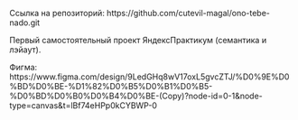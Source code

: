 <p>Ссылка на репозиторий: https://github.com/cutevil-magal/ono-tebe-nado.git</p>
<p>Первый самостоятельный проект ЯндексПрактикум (семантика и лэйаут).</p>
<p>Фигма: https://www.figma.com/design/9LedGHq8wV17oxL5gvcZTJ/%D0%9E%D0%BD%D0%BE-%D1%82%D0%B5%D0%B1%D0%B5-%D0%BD%D0%B0%D0%B4%D0%BE-(Copy)?node-id=0-1&node-type=canvas&t=lBf74eHPp0kCYBWP-0</p>
